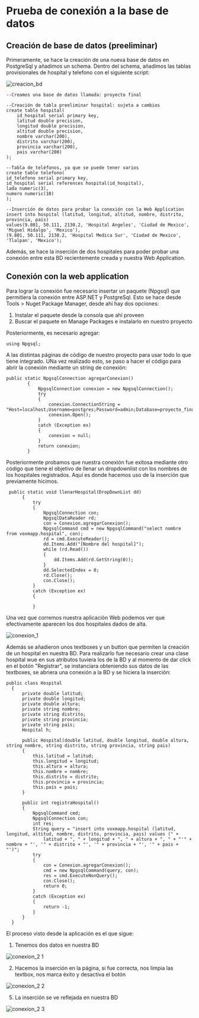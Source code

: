 # Prueba de conexión a la base de datos

## Creación de base de datos (preeliminar)

Primeramente, se hace la creación de una nueva base de datos en PostgreSql y añadimos un schema. Dentro del schema, añadimos las tablas provisionales de hospital y telefono con el siguiente script:

![creacion_bd](https://user-images.githubusercontent.com/70402438/116436783-5b535e00-a812-11eb-9942-e4dcdb4520f7.png)

```
--Creamos una base de datos llamada: proyecto final

--Creación de tabla preeliminar hospital: sujeta a cambios
create table hospital(
	id_hospital serial primary key,
	latitud double precision,
	longitud double precision,
	altitud double precision,
	nombre varchar(200),
	distrito varchar(200),
	provincia varchar(200),
	pais varchar(200)
);

--Tabla de teléfonos, ya que se puede tener varios
create table telefono(
id_telefono serial primary key,
id_hospital serial references hospital(id_hospital),
lada numeric(3),
numero numeric(10)
);

--Inserción de datos para probar la conexión con la Web Application
insert into hospital (latitud, longitud, altitud, nombre, distrito, provincia, pais) 
values(9.801, 50.111, 2130.2, 'Hospital Angeles', 'Ciudad de Mexico', 'Miguel Hidalgo', 'Mexico'),
(9.801, 50.111, 2130.2, 'Hospital Medica Sur', 'Ciudad de Mexico', 'Tlalpan', 'Mexico');
```

Además, se hace la inserción de dos hospitales para poder probar una conexión entre esta BD recientemente creada y nuestra Web Application.

## Conexión con la web application

Para lograr la conexión fue necesario insertar un paquete (Npgsql) que permitiera la conexión entre ASP.NET y PostgreSql. Esto se hace desde Tools > Nuget Package Manager, desde ahí hay 
dos opciones:
1) Instalar el paquete desde la consola que ahí proveen
2) Buscar el paquete en Manage Packages e instalarlo en nuestro proyecto

Posteriormente, es necesario agregar: 
```
using Npgsql;
```

A las distintas páginas de código de nuestro proyecto para usar todo lo que tiene integrado. UNa vez realizado esto, se paso a hacer el código para abrir la conexión
mediante un string de conexión:

```
public static NpgsqlConnection agregarConexion()
        {
            NpgsqlConnection conexion = new NpgsqlConnection();
            try
            {
                conexion.ConnectionString = "Host=localhost;Username=postgres;Password=admin;Database=proyecto_final";
                conexion.Open();
            }
            catch (Exception ex)
            {
                conexion = null;
            }
            return conexion;
        }
  ```
  
  Posteriormente probamos que nuestra conexión fue exitosa mediante otro código que tiene el objetivo de llenar un dropdownlist con los nombres de los hospitales
  registrados. Aquí es donde hacemos uso de la inserción que previamente hicimos.
  
  ```
   public static void llenarHospital(DropDownList dd)
        {
            try
            {
                NpgsqlConnection con;
                NpgsqlDataReader rd;
                con = Conexion.agregarConexion();
                NpgsqlCommand cmd = new NpgsqlCommand("select nombre from voxmapp.hospital", con);
                rd = cmd.ExecuteReader();
                dd.Items.Add("[Nombre del hospital]");
                while (rd.Read()) 
                {
                    dd.Items.Add(rd.GetString(0));  
                }
                dd.SelectedIndex = 0; 
                rd.Close();
                con.Close();
            }
            catch (Exception ex)
            {

            }
  ```
  
  Una vez que corremos nuestra aplicación Web podemos ver que efectivamente aparecen los dos hospitales dados de alta.
  
  ![conexion_1](https://user-images.githubusercontent.com/70402438/116438341-f7ca3000-a813-11eb-8cf8-5abbe8c9fde7.png)

  Además se añadieron unos textboxes y un button que permiten la creación de un hospital en nuestra BD. Para realizarlo fue necesario crear una clase hospital wue en sus 
  atributos tuviera los de la BD y al momento de dar click en el botón "Registrar", se instanciara obteniendo sus datos de las textboxes, se abriera una conexión a la BD y
  se hiciera la inserción:
  
  ```
  public class Hospital
    {
        private double latitud;
        private double longitud;
        private double altura;
        private string nombre;
        private string distrito;
        private string provincia;
        private string pais;
        Hospital h;

        public Hospital(double latitud, double longitud, double altura, string nombre, string distrito, string provincia, string pais)
        {
            this.latitud = latitud;
            this.longitud = longitud;
            this.altura = altura;
            this.nombre = nombre;
            this.distrito = distrito;
            this.provincia = provincia;
            this.pais = pais;
        }

        public int registraHospital()
        {
            NpgsqlCommand cmd;
            NpgsqlConnection con;
            int res;
            String query = "insert into voxmapp.hospital (latitud, longitud, altitud, nombre, distrito, provincia, pais) values (" +
                latitud + ", " + longitud + ", " + altura + ", " + "'" + nombre + "', '" + distrito + "', '" + provincia + "', '" + pais + "')";
            try
            {
                con = Conexion.agregarConexion();
                cmd = new NpgsqlCommand(query, con);
                res = cmd.ExecuteNonQuery();
                con.Close();
                return 0;
            }
            catch (Exception ex)
            {
                return -1;
            }
        }
    }
  ```
    
   El proceso visto desde la aplicación es el que sigue:
   
   1) Tenemos dos datos en nuestra BD
 
   ![conexion_2 1](https://user-images.githubusercontent.com/70402438/116439085-c69e2f80-a814-11eb-88f1-5eb0d74e2b60.png)
 
   2) Hacemos la inserción en la página, si fue correcta, nos limpia las textbox, nos marca éxito y desactiva el botón

   ![conexion_2 2](https://user-images.githubusercontent.com/70402438/116439541-4af0b280-a815-11eb-9215-1b09288267e6.png)

   5) La inserción se ve reflejada en nuestra BD

   ![conexion_2 3](https://user-images.githubusercontent.com/70402438/116439815-92773e80-a815-11eb-8963-b1eb62f93d03.png)

    
